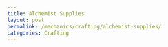 ```yaml
---
title: Alchemist Supplies
layout: post
permalink: /mechanics/crafting/alchemist-supplies/
categories: Crafting
---
```

